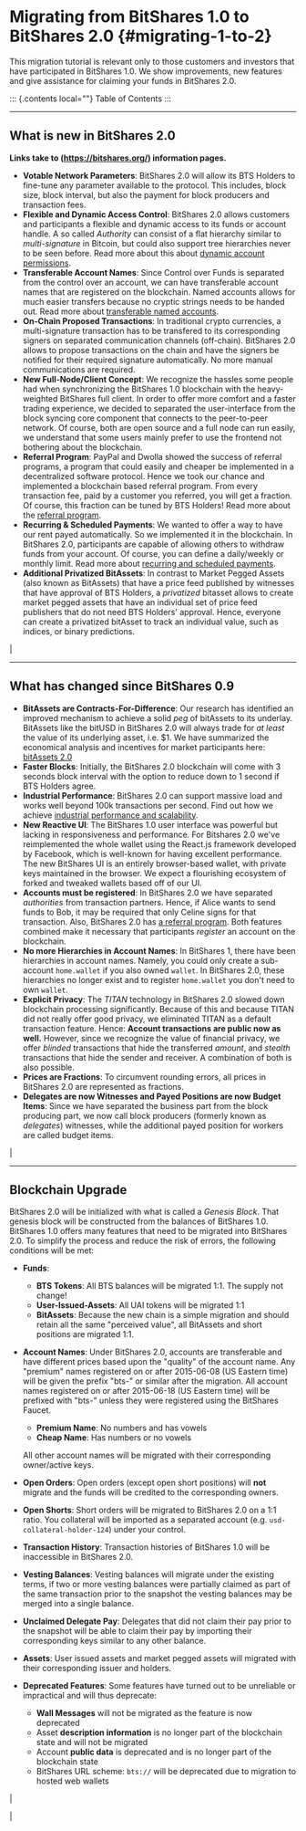 # Migrating from BitShares 1.0 to BitShares 2.0 {#migrating-1-to-2}

This migration tutorial is relevant only to those customers and
investors that have participated in BitShares 1.0. We show improvements,
new features and give assistance for claiming your funds in BitShares
2.0.

::: {.contents local=""}
Table of Contents
:::

------------------------------------------------------------------------

## What is new in BitShares 2.0

**Links take to (https://bitshares.org/) information pages.**

-   **Votable Network Parameters**: BitShares 2.0 will allow its BTS
    Holders to fine-tune any parameter available to the protocol. This
    includes, block size, block interval, but also the payment for block
    producers and transaction fees.
-   **Flexible and Dynamic Access Control**: BitShares 2.0 allows
    customers and participants a flexible and dynamic access to its
    funds or account handle. A so called *Authority* can consist of a
    flat hierarchy similar to *multi-signature* in Bitcoin, but could
    also support tree hierarchies never to be seen before. Read more
    about this about [dynamic account
    permissions](https://bitshares.org/technology/dynamic-account-permissions).
-   **Transferable Account Names**: Since Control over Funds is
    separated from the control over an account, we can have transferable
    account names that are registered on the blockchain. Named accounts
    allows for much easier transfers because no cryptic strings needs to
    be handed out. Read more about [transferable named
    accounts](https://bitshares.org/technology/named-accounts).
-   **On-Chain Proposed Transactions**: In traditional crypto
    currencies, a multi-signature transaction has to be transfered to
    its corresponding signers on separated communication channels
    (off-chain). BitShares 2.0 allows to propose transactions on the
    chain and have the signers be notified for their required signature
    automatically. No more manual communications are required.
-   **New Full-Node/Client Concept**: We recognize the hassles some
    people had when synchronizing the BitShares 1.0 blockchain with the
    heavy-weighted BitShares full client. In order to offer more comfort
    and a faster trading experience, we decided to separated the
    user-interface from the block syncing core component that connects
    to the peer-to-peer network. Of course, both are open source and a
    full node can run easily, we understand that some users mainly
    prefer to use the frontend not bothering about the blockchain.
-   **Referral Program**: PayPal and Dwolla showed the success of
    referral programs, a program that could easily and cheaper be
    implemented in a decentralized software protocol. Hence we took our
    chance and implemented a blockchain based referral program. From
    every transaction fee, paid by a customer you referred, you will get
    a fraction. Of course, this fraction can be tuned by BTS Holders!
    Read more about the [referral
    program](https://bitshares.org/technology/referral-rewards-program).
-   **Recurring & Scheduled Payments**: We wanted to offer a way to have
    our rent payed automatically. So we implemented it in the
    blockchain. In BitShares 2.0, participants are capable of allowing
    others to withdraw funds from your account. Of course, you can
    define a daily/weekly or monthly limit. Read more about [recurring
    and scheduled
    payments](https://bitshares.org/technology/recurring-scheduled-payments).
-   **Additional Privatized BitAssets**: In contrast to Market Pegged
    Assets (also known as BitAssets) that have a price feed published by
    witnesses that have approval of BTS Holders, a *privatized* bitasset
    allows to create market pegged assets that have an individual set of
    price feed publishers that do not need BTS Holders\' approval.
    Hence, everyone can create a privatized bitAsset to track an
    individual value, such as indices, or binary predictions.

| 

------------------------------------------------------------------------

## What has changed since BitShares 0.9

-   **BitAssets are Contracts-For-Difference**: Our research has
    identified an improved mechanism to achieve a solid *peg* of
    bitAssets to its underlay. BitAssets like the bitUSD in BitShares
    2.0 will always trade for *at least* the value of its underlying
    asset, i.e. \$1. We have summarized the economical analysis and
    incentives for market participants here: [bitAssets
    2.0](https://bitshares.org/technology/price-stable-cryptocurrencies)
-   **Faster Blocks**: Initially, the BitShares 2.0 blockchain will come
    with 3 seconds block interval with the option to reduce down to 1
    second if BTS Holders agree.
-   **Industrial Performance**: BitShares 2.0 can support massive load
    and works well beyond 100k transactions per second. Find out how we
    achieve [industrial performance and
    scalability](https://bitshares.org/technology/industrial-performance-and-scalability).
-   **New Reactive UI**: The BitShares 1.0 user interface was powerful
    but lacking in responsiveness and performance. For Bitshares 2.0
    we\'ve reimplemented the whole wallet using the React.js framework
    developed by Facebook, which is well-known for having excellent
    performance. The new BitShares UI is an entirely browser-based
    wallet, with private keys maintained in the browser. We expect a
    flourishing ecosystem of forked and tweaked wallets based off of our
    UI.
-   **Accounts must be registered**: In BitShares 2.0 we have separated
    *authorities* from transaction partners. Hence, if Alice wants to
    send funds to Bob, it may be required that only Celine signs for
    that transaction. Also, BitShares 2.0 has [a referral
    program](https://bitshares.org/technology/referral-rewards-program).
    Both features combined make it necessary that participants
    *register* an account on the blockchain.
-   **No more Hierarchies in Account Names**: In BitShares 1, there have
    been hierarchies in account names. Namely, you could only create a
    sub-account `home.wallet` if you also owned `wallet`. In BitShares
    2.0, these hierarchies no longer exist and to register `home.wallet`
    you don\'t need to own `wallet`.
-   **Explicit Privacy**: The *TITAN* technology in BitShares 2.0 slowed
    down blockchain processing significantly. Because of this and
    because TITAN did not really offer good privacy, we eliminated TITAN
    as a default transaction feature. Hence: **Account transactions are
    public now as well.** However, since we recognize the value of
    financial privacy, we offer *blinded* transactions that hide the
    transferred *amount*, and *stealth* transactions that hide the
    sender and receiver. A combination of both is also possible.
-   **Prices are Fractions**: To circumvent rounding errors, all prices
    in BitShares 2.0 are represented as fractions.
-   **Delegates are now Witnesses and Payed Positions are now Budget
    Items**: Since we have separated the business part from the block
    producing part, we now call block producers (formerly known as
    *delegates*) witnesses, while the additional payed position for
    workers are called budget items.

| 

------------------------------------------------------------------------

## Blockchain Upgrade

BitShares 2.0 will be initialized with what is called a *Genesis Block*.
That genesis block will be constructed from the balances of BitShares
1.0. BitShares 1.0 offers many features that need to be migrated into
BitShares 2.0. To simplify the process and reduce the risk of errors,
the following conditions will be met:

-   **Funds**:

    -   **BTS Tokens**: All BTS balances will be migrated 1:1. The
        supply not change!
    -   **User-Issued-Assets**: All UAI tokens will be migrated 1:1
    -   **BitAssets**: Because the new chain is a simple migration and
        should retain all the same \"perceived value\", all BitAssets
        and short positions are migrated 1:1.

-   **Account Names**: Under BitShares 2.0, accounts are transferable
    and have different prices based upon the \"quality\" of the account
    name. Any \"premium\" names registered on or after 2015-06-08 (US
    Eastern time) will be given the prefix "bts-" or similar after the
    migration. All account names registered on or after 2015-06-18 (US
    Eastern time) will be prefixed with \"bts-\" unless they were
    registered using the BitShares Faucet.

    -   **Premium Name**: No numbers and has vowels
    -   **Cheap Name**: Has numbers or no vowels

    All other account names will be migrated with their corresponding
    owner/active keys.

-   **Open Orders**: Open orders (except open short positions) will
    **not** migrate and the funds will be credited to the corresponding
    owners.

-   **Open Shorts**: Short orders will be migrated to BitShares 2.0 on a
    1:1 ratio. You collateral will be imported as a separated account
    (e.g. `usd-collateral-holder-124`) under your control.

-   **Transaction History**: Transaction histories of BitShares 1.0 will
    be inaccessible in BitShares 2.0.

-   **Vesting Balances**: Vesting balances will migrate under the
    existing terms, if two or more vesting balances were partially
    claimed as part of the same transaction prior to the snapshot the
    vesting balances may be merged into a single balance.

-   **Unclaimed Delegate Pay**: Delegates that did not claim their pay
    prior to the snapshot will be able to claim their pay by importing
    their corresponding keys similar to any other balance.

-   **Assets**: User issued assets and market pegged assets will
    migrated with their corresponding issuer and holders.

-   **Deprecated Features**: Some features have turned out to be
    unreliable or impractical and will thus deprecate:

    -   **Wall Messages** will not be migrated as the feature is now
        deprecated
    -   Asset **description information** is no longer part of the
        blockchain state and will not be migrated
    -   Account **public data** is deprecated and is no longer part of
        the blockchain state
    -   BitShares URL scheme: `bts://` will be deprecated due to
        migration to hosted web wallets

| 

| 
